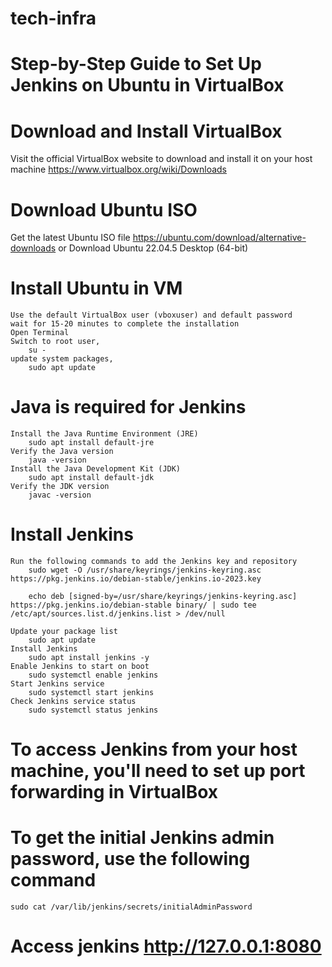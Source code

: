 # tech-infra

# Step-by-Step Guide to Set Up Jenkins on Ubuntu in VirtualBox

# Download and Install VirtualBox
Visit the official VirtualBox website to download and install it on your host machine
https://www.virtualbox.org/wiki/Downloads

# Download Ubuntu ISO 
Get the latest Ubuntu ISO file https://ubuntu.com/download/alternative-downloads or
Download Ubuntu 22.04.5 Desktop (64-bit)

# Install Ubuntu in VM
    Use the default VirtualBox user (vboxuser) and default password
    wait for 15-20 minutes to complete the installation
    Open Terminal
    Switch to root user,
        su - 
    update system packages,
        sudo apt update  

# Java is required for Jenkins
    Install the Java Runtime Environment (JRE)
        sudo apt install default-jre
    Verify the Java version
        java -version  
    Install the Java Development Kit (JDK)
        sudo apt install default-jdk 
    Verify the JDK version
        javac -version  

# Install Jenkins
    Run the following commands to add the Jenkins key and repository
        sudo wget -O /usr/share/keyrings/jenkins-keyring.asc https://pkg.jenkins.io/debian-stable/jenkins.io-2023.key

        echo deb [signed-by=/usr/share/keyrings/jenkins-keyring.asc] https://pkg.jenkins.io/debian-stable binary/ | sudo tee /etc/apt/sources.list.d/jenkins.list > /dev/null

    Update your package list
        sudo apt update 
    Install Jenkins
        sudo apt install jenkins -y  
    Enable Jenkins to start on boot
        sudo systemctl enable jenkins
    Start Jenkins service
        sudo systemctl start jenkins 
    Check Jenkins service status 
        sudo systemctl status jenkins 

# To access Jenkins from your host machine, you'll need to set up port forwarding in VirtualBox

# To get the initial Jenkins admin password, use the following command
    sudo cat /var/lib/jenkins/secrets/initialAdminPassword

# Access jenkins http://127.0.0.1:8080